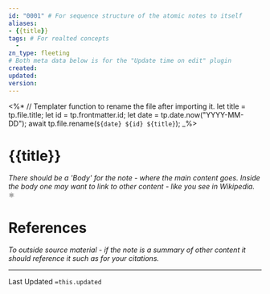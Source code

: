 ```yaml
---
id: "0001" # For sequence structure of the atomic notes to itself
aliases:
- {{title}}
tags: # For realted concepts 
  -
zn_type: fleeting
# Both meta data below is for the "Update time on edit" plugin
created: 
updated: 
version:
---
```


<%*
	// Templater function to rename the file after importing it.
	let title = tp.file.title;
	let id = tp.frontmatter.id;
	let date = tp.date.now("YYYY-MM-DD");
	await tp.file.rename(`${date} ${id} ${title}`);
_%>

# {{title}}
_There should be a 'Body' for the note - where the main content goes. Inside the body one may want to link to other content - like you see in Wikipedia._
⚛
# References
_To outside source material - if the note is a summary of other content it should reference it such as for your citations._

___
Last Updated `=this.updated`